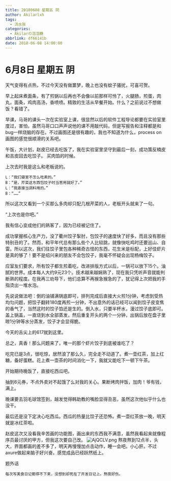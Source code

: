 ```yaml
---
title: 20180608 星期五 阴
author: Akilarlxh
tags:
  - 流水账
categories:
  - Akilarの泡泡糖
abbrlink: df66141b
date: 2018-06-08 14:00:00
---
```

 # 6月8日 星期五 阴
 
天气变得有点热，不过今天没有做噩梦，晚上也没有蚊子骚扰，可喜可贺。

早上起床煮面条，有了煎锅以后再也不会像以前那样可怜了，火腿肠，煎蛋，肉丸，面条，鸡肉高汤，香喷喷。精致的生活从早餐开始。什么？之前说过不想做饭？看错了。

早课，马哥的课头一次在实验室上课，很显然以后的软件工程导论都要在实验室里度过，害怕，虽然马哥口口声声说他的课不用敲代码，但是写报告和注释都是和bug一样烧脑的存在。不过画图还是很有趣的，我也不知道为什么，process on画图的感觉很顺滑的关系吧。

午饭，大计划，赵皮已经去吃饭了，我在实验室里坚守到最后一刻，成功策反楠皮和吉皮回去吃饺子。
买肉馅的时候。

上次去时我是这么和老板说的。
```
L：“我们寝室不怎么吃素的。”
B：“是，芹菜这东西包饺子时当葱用就好了。”
L：“我直接当调料用的。”
B：“……”
```
所以这次又看到一个买那么多肉却只配几根芹菜的人，老板开头就来了一句。

“上次也是你吧。”

我有信心变成他们的熟客了，因为已经被记住了。

成功掌握核心生产力，没了衢州饺子掣肘，包饺子的速度快了好多，而且没有那些特别丑的了。然而，和平年代总有那么些个人比较跳，就像快吃鸡时还要巡山、自雷。所以这次，我们往饺子里包各种稀奇古怪的东西，花生米是标配，上好佳虾片是真的够了！要不是绍兴来的朋友不会包饺子，我毫不怀疑会出现杨梅饺子。

应室友们要求，所有饺子都生煎着吃，改进排版方式以后，一锅可以放下15个。油腻的世界。成本每人大约9元23个。技术越来越娴熟了，现在我只凭听声音就能判断熟的程度。在我再三劝导下，他们总算不再猴急猴急的了，犹记得上次把我的手指烫出一堆水泡。

先说说做法吧：倒的油铺满锅底即可，排列完成后直接大火煎1分钟，考虑到受热均匀问题，把饺子翻转180度再煎一分钟，不出意外的话已经可以闻到饺子皮变焦的香气了，当然这时的饺子馅还是生的。倒入水，只要半杯水，漫过饺子底即可。盖上锅盖，一直烧到水全部蒸发，然后重复开头的两个一分钟，出锅后放在盘子里晾1分钟等水分蒸发，饺子才会显得脆。

今天的舌尖上的617就到这里。

总之，真香！那么问题来了，唯一的那个虾片饺子到底被谁吃了？

吃完已是3点，很吃惊，居然浪了那么久，完全走不动道了。煮一壶红茶，加上红糖，备好蛋糕。花上煮一壶茶的时间消化一下，我就又能吃下一顿下午茶。

开始期待晚饭了，直接吃西瓜吧。

抽到6元券，不点外卖对不起饿了么对我的关心。果断烤肉拌饭，加肉！爷有钱，满上。

晚课要去羽毛球馆签到，越发觉得韩助教的嘴脸显得丑恶，虽然这次他似乎什么也没干。

最后还是没下定决心吃西瓜。西瓜的热量比饺子还恐怖。煮一壶红茶放一晚，明天就是冰红茶啦。

赵皮这次又没看我辛苦画的功能图，画出来的东西我不满意，虽然我看起来就像程序员最讨厌的甲方，但我这次要自己改。
![AjQCLV.png](https://s2.ax1x.com/2019/04/15/AjQCLV.png)
熬夜熬到12点半，头大，界面都画的差不多了，明天再慢慢加点击动作，睡一会吧。小心肝。不过axure做起来脑子好兴奋。感觉成品已经跃然纸上。

题外话
```
每次写美食日记都停不下来，没想到却死在了开发日记上。熬夜好伤。
```
